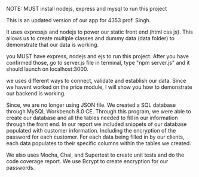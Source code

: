 NOTE: MUST install nodejs, express and mysql to run this project

This is an updated version of our app for 4353 prof. Singh. 

It uses expressjs and nodejs to power our static front end (html css js). 
This allows us to create multiple classes and dummy data (data folder) to demonstrate that our data is working.

you MUST have express, nodejs and ejs to run this project.
After you have confirmed those, go to server.js file in terminal, type "npm server.js" and it should launch on localhost:3000.

we uses different ways to connect, validate and establish our data. Since we havent worked on the price module, I will show you how 
to demonstrate our backend is working. 

Since, we are no longer using JSON file. We created a SQL database through MySQL Workbench 8.0 CE. Through this program, we were able to create our database and all the tables needed to fill in our information through the front end. In our report we included snippets of our database populated with customer information. Including the encryption of the password for each customer. For each data being filled in by our clients, each data populates to their specific columns within the tables we created. 

We also uses Mocha, Chai, and Supertest to create unit tests and do the code coverage report. 
We use Bcrypt to create encryption for our passwords.
